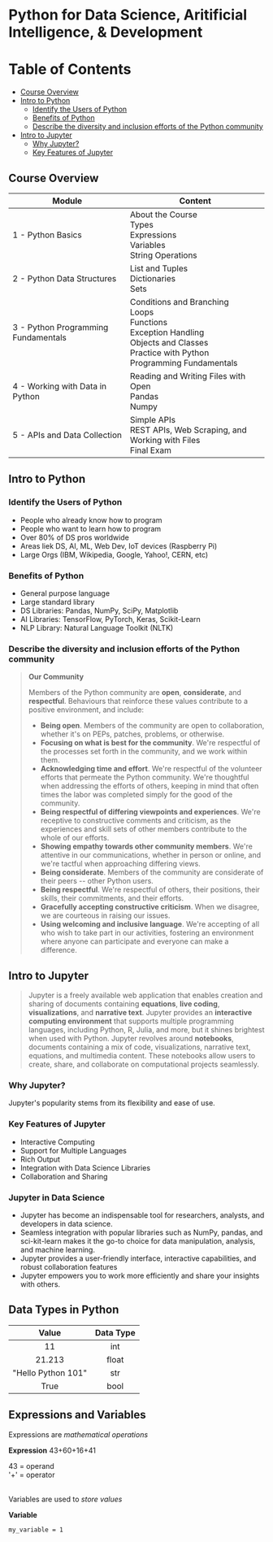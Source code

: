 # Python for Data Science, Aritificial Intelligence, & Development

# Table of Contents
<!-- TOC tocDepth:2..3 chapterDepth:2..6 -->

- [Course Overview](#course-overview)
- [Intro to Python](#intro-to-python)
    - [Identify the Users of Python](#identify-the-users-of-python)
    - [Benefits of Python](#benefits-of-python)
    - [Describe the diversity and inclusion efforts of the Python community](#describe-the-diversity-and-inclusion-efforts-of-the-python-community)
- [Intro to Jupyter](#intro-to-jupyter)
    - [Why Jupyter?](#why-jupyter)
    - [Key Features of Jupyter](#key-features-of-jupyter)

<!-- /TOC -->

## Course Overview
| Module | Content
| --- | --- |
| 1 - Python Basics | About the Course<br> Types<br> Expressions<br> Variables<br> String Operations |
| 2 - Python Data Structures | List and Tuples<br> Dictionaries<br> Sets |
| 3 - Python Programming Fundamentals | Conditions and Branching<br> Loops<br> Functions<br> Exception Handling<br> Objects and Classes<br> Practice with Python Programming Fundamentals |
| 4 - Working with Data in Python | Reading and Writing Files with Open<br> Pandas<br> Numpy |
| 5 - APIs and Data Collection | Simple APIs<br> REST APIs, Web Scraping, and Working with Files<br> Final Exam |

## Intro to Python

### Identify the Users of Python
- People who already know how to program
- People who want to learn how to program
- Over 80% of DS pros worldwide
- Areas liek DS, AI, ML, Web Dev, IoT devices (Raspberry Pi)
- Large Orgs (IBM, Wikipedia, Google, Yahoo!, CERN, etc)

### Benefits of Python
- General purpose language
- Large standard library
- DS Libraries: Pandas, NumPy, SciPy, Matplotlib
- AI Libraries: TensorFlow, PyTorch, Keras, Scikit-Learn
- NLP Library: Natural Language Toolkit (NLTK)

### Describe the diversity and inclusion efforts of the Python community
>**Our Community**
>
>Members of the Python community are **open**, **considerate**, and **respectful**. Behaviours that reinforce these values contribute to a positive environment, and include:
>
>- **Being open**. Members of the community are open to collaboration, whether it's on PEPs, patches, problems, or otherwise.
>- **Focusing on what is best for the community**. We're respectful of the processes set forth in the community, and we work within them.
>- **Acknowledging time and effort**. We're respectful of the volunteer efforts that permeate the Python community. We're thoughtful when addressing the efforts of others, keeping in mind that often times the labor was completed simply for the good of the community.
>- **Being respectful of differing viewpoints and experiences**. We're receptive to constructive comments and criticism, as the experiences and skill sets of other members contribute to the whole of our efforts.
>- **Showing empathy towards other community members**. We're attentive in our communications, whether in person or online, and we're tactful when approaching differing views.
>- **Being considerate**. Members of the community are considerate of their peers -- other Python users.
>- **Being respectful**. We're respectful of others, their positions, their skills, their commitments, and their efforts.
>- **Gracefully accepting constructive criticism**. When we disagree, we are courteous in raising our issues.
>- **Using welcoming and inclusive language**. We're accepting of all who wish to take part in our activities, fostering an environment where anyone can participate and everyone can make a difference.

## Intro to Jupyter

>Jupyter is a freely available web application that enables creation and sharing of documents containing **equations**, **live coding**, **visualizations**, and **narrative text**. Jupyter provides an **interactive computing environment** that supports multiple programming languages, including Python, R, Julia, and more, but it shines brightest when used with Python.  Jupyter revolves around **notebooks**, documents containing a mix of code, visualizations, narrative text, equations, and multimedia content. These notebooks allow users to create, share, and collaborate on computational projects seamlessly.

### Why Jupyter?
Jupyter's popularity stems from its flexibility and ease of use.

### Key Features of Jupyter

- Interactive Computing
- Support for Multiple Languages
- Rich Output
- Integration with Data Science Libraries
- Collaboration and Sharing

### Jupyter in Data Science

- Jupyter has become an indispensable tool for researchers, analysts, and developers in data science.
- Seamless integration with popular libraries such as NumPy, pandas, and sci-kit-learn makes it the go-to choice for data manipulation, analysis, and machine learning. 
- Jupyter provides a user-friendly interface, interactive capabilities, and robust collaboration features
- Jupyter empowers you to work more efficiently and share your insights with others.

## Data Types in Python

| Value              | Data Type |
|:---:               |:---:      |
| 11                 | int       |
| 21.213             | float     |
| "Hello Python 101" | str       |
| True               | bool      |

## Expressions and Variables

Expressions are *mathematical operations*

**Expression**
43+60+16+41

43 = operand \
'+'  = operator 

 \
Variables are used to *store values*

**Variable**

`my_variable = 1`
